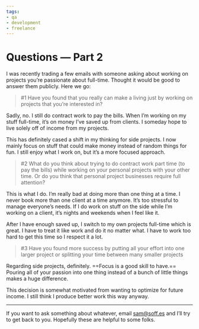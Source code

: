 ```yaml
---
tags:
- qa
- development
- freelance
---
```


# Questions — Part 2

I was recently trading a few emails with someone asking about working on projects you’re passionate about full-time. Thought it would be good to answer them publicly. Here we go:

> #1 Have you found that you really can make a living just by working on projects that you’re interested in?

Sadly, no. I still do contract work to pay the bills. When I’m working on my stuff full-time, it’s on money I’ve saved up from clients. I someday hope to live solely off of income from my projects.

This has definitely cased a shift in my thinking for side projects. I now mainly focus on stuff that could make money instead of random things for fun. I still enjoy what I work on, but it’s a more focused approach.


> #2 What do you think about trying to do contract work part time (to pay the bills) while working on your personal projects with your other time.  Or do you think that personal project businesses require full attention?

This is what I do. I’m really bad at doing more than one thing at a time. I never book more than one client at a time anymore. It’s too stressful to manage everyone’s needs. If I do work on stuff on the side while I’m working on a client, it’s nights and weekends when I feel like it.

After I have enough saved up, I switch to my own projects full-time which is great. I have to treat it like work and do it no matter what. I have to work too hard to get this time so I respect it a lot.

> #3 Have you found more success by putting all your effort into one larger project or splitting your time between many smaller projects

Regarding side projects, definitely. ==Focus is a good skill to have.== Pouring all of your passion into one thing instead of a bunch of little things makes a huge difference.

This decision is somewhat motivated from wanting to optimize for future income. I still think I produce better work this way anyway.

---

If you want to ask something about whatever, email <sam@soff.es> and I’ll try to get back to you. Hopefully these are helpful to some folks.
